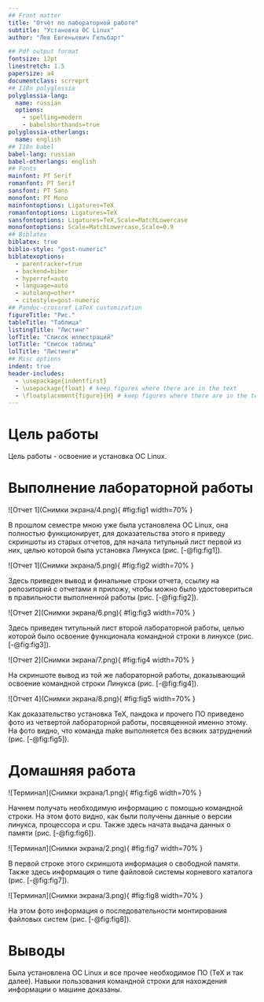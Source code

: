 ```yaml
---
## Front matter
title: "Отчёт по лабораторной работе"
subtitle: "Установка ОС Linux"
author: "Лев Евгеньевич Гельбарт"

## Pdf output format
fontsize: 12pt
linestretch: 1.5
papersize: a4
documentclass: scrreprt
## I18n polyglossia
polyglossia-lang:
  name: russian
  options:
	- spelling=modern
	- babelshorthands=true
polyglossia-otherlangs:
  name: english
## I18n babel
babel-lang: russian
babel-otherlangs: english
## Fonts
mainfont: PT Serif
romanfont: PT Serif
sansfont: PT Sans
monofont: PT Mono
mainfontoptions: Ligatures=TeX
romanfontoptions: Ligatures=TeX
sansfontoptions: Ligatures=TeX,Scale=MatchLowercase
monofontoptions: Scale=MatchLowercase,Scale=0.9
## Biblatex
biblatex: true
biblio-style: "gost-numeric"
biblatexoptions:
  - parentracker=true
  - backend=biber
  - hyperref=auto
  - language=auto
  - autolang=other*
  - citestyle=gost-numeric
## Pandoc-crossref LaTeX customization
figureTitle: "Рис."
tableTitle: "Таблица"
listingTitle: "Листинг"
lofTitle: "Список иллюстраций"
lotTitle: "Список таблиц"
lolTitle: "Листинги"
## Misc options
indent: true
header-includes:
  - \usepackage{indentfirst}
  - \usepackage{float} # keep figures where there are in the text
  - \floatplacement{figure}{H} # keep figures where there are in the text
---
```

# Цель работы
Цель работы - освоение и установка ОС Linux.

# Выполнение лабораторной работы
![Отчет 1](Снимки экрана/4.png){ #fig:fig1 width=70% } 

В прошлом семестре мною уже была установлена ОС Linux, она полностью функционирует, для доказательства этого я приведу скриншоты из старых отчетов, для начала титульный лист первой из них, целью которой была установка Линукса (рис. [-@fig:fig1]).

![Отчет 1](Снимки экрана/5.png){ #fig:fig2 width=70% } 

Здесь приведен вывод и финальные строки отчета, ссылку на репозиторий с отчетами я приложу, чтобы можно было удостовериться в правильности выполненной работы (рис. [-@fig:fig2]).

![Отчет 2](Снимки экрана/6.png){ #fig:fig3 width=70% } 

Здесь приведен титульный лист второй лабораторной работы, целью которой было освоение функционала командной строки в линуксе (рис. [-@fig:fig3]).

![Отчет 2](Снимки экрана/7.png){ #fig:fig4 width=70% } 

На скриншоте вывод из той же лабораторной работы, доказывающий освоение командной строки Линукса (рис. [-@fig:fig4]).

![Отчет 4](Снимки экрана/8.png){ #fig:fig5 width=70% } 

Как доказательство установка ТеХ, пандока и прочего ПО приведено фото из четвертой лабораторной работы, посвященной именно этому. На фото видно, что команда make выполняется без всяких затруднений (рис. [-@fig:fig5]).

# Домашняя работа
![Терминал](Снимки экрана/1.png){ #fig:fig6 width=70% } 

Начнем получать необходимую информацию с помощью командной строки. На этом фото видно, как были получены данные о версии линукса, процессора и cpu. Также здесь начата выдача данных о памяти (рис. [-@fig:fig6]).

![Терминал](Снимки экрана/2.png){ #fig:fig7 width=70% } 

В первой строке этого скриншота информация о свободной памяти. Также здесь информация о типе файловой системы корневого каталога  (рис. [-@fig:fig7]).

![Терминал](Снимки экрана/3.png){ #fig:fig8 width=70% } 

На этом фото информация о последовательности монтирования файловых систем  (рис. [-@fig:fig8]).

# Выводы
Была установлена ОС Linux и все прочее необходимое ПО (ТеХ и так далее). Навыки пользования командной строки для нахождения информации о машине доказаны.

